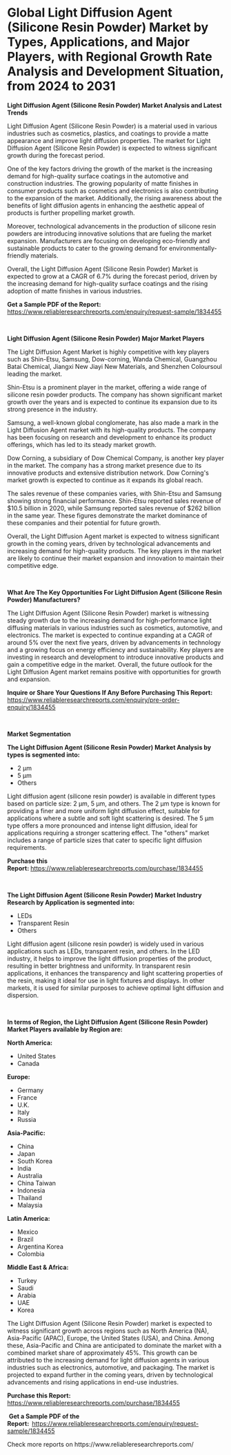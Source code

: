 <p><h1>Global Light Diffusion Agent (Silicone Resin Powder) Market by Types, Applications, and Major Players, with Regional Growth Rate Analysis and Development Situation, from 2024 to 2031</h1></p><p><strong>Light Diffusion Agent (Silicone Resin Powder) Market Analysis and Latest Trends</strong></p>
<p><p>Light Diffusion Agent (Silicone Resin Powder) is a material used in various industries such as cosmetics, plastics, and coatings to provide a matte appearance and improve light diffusion properties. The market for Light Diffusion Agent (Silicone Resin Powder) is expected to witness significant growth during the forecast period. </p><p>One of the key factors driving the growth of the market is the increasing demand for high-quality surface coatings in the automotive and construction industries. The growing popularity of matte finishes in consumer products such as cosmetics and electronics is also contributing to the expansion of the market. Additionally, the rising awareness about the benefits of light diffusion agents in enhancing the aesthetic appeal of products is further propelling market growth.</p><p>Moreover, technological advancements in the production of silicone resin powders are introducing innovative solutions that are fueling the market expansion. Manufacturers are focusing on developing eco-friendly and sustainable products to cater to the growing demand for environmentally-friendly materials.</p><p>Overall, the Light Diffusion Agent (Silicone Resin Powder) Market is expected to grow at a CAGR of 6.7% during the forecast period, driven by the increasing demand for high-quality surface coatings and the rising adoption of matte finishes in various industries.</p></p>
<p><strong>Get a Sample PDF of the Report:&nbsp;</strong> <a href="https://www.reliableresearchreports.com/enquiry/request-sample/1834455">https://www.reliableresearchreports.com/enquiry/request-sample/1834455</a></p>
<p>&nbsp;</p>
<p><strong>Light Diffusion Agent (Silicone Resin Powder) Major Market Players</strong></p>
<p><p>The Light Diffusion Agent Market is highly competitive with key players such as Shin-Etsu, Samsung, Dow-corning, Wanda Chemical, Guangzhou Batai Chemical, Jiangxi New Jiayi New Materials, and Shenzhen Coloursoul leading the market. </p><p>Shin-Etsu is a prominent player in the market, offering a wide range of silicone resin powder products. The company has shown significant market growth over the years and is expected to continue its expansion due to its strong presence in the industry. </p><p>Samsung, a well-known global conglomerate, has also made a mark in the Light Diffusion Agent market with its high-quality products. The company has been focusing on research and development to enhance its product offerings, which has led to its steady market growth. </p><p>Dow Corning, a subsidiary of Dow Chemical Company, is another key player in the market. The company has a strong market presence due to its innovative products and extensive distribution network. Dow Corning's market growth is expected to continue as it expands its global reach. </p><p>The sales revenue of these companies varies, with Shin-Etsu and Samsung showing strong financial performance. Shin-Etsu reported sales revenue of $10.5 billion in 2020, while Samsung reported sales revenue of $262 billion in the same year. These figures demonstrate the market dominance of these companies and their potential for future growth. </p><p>Overall, the Light Diffusion Agent market is expected to witness significant growth in the coming years, driven by technological advancements and increasing demand for high-quality products. The key players in the market are likely to continue their market expansion and innovation to maintain their competitive edge.</p></p>
<p>&nbsp;</p>
<p><strong>What Are The Key Opportunities For Light Diffusion Agent (Silicone Resin Powder) Manufacturers?</strong></p>
<p><p>The Light Diffusion Agent (Silicone Resin Powder) market is witnessing steady growth due to the increasing demand for high-performance light diffusing materials in various industries such as cosmetics, automotive, and electronics. The market is expected to continue expanding at a CAGR of around 5% over the next five years, driven by advancements in technology and a growing focus on energy efficiency and sustainability. Key players are investing in research and development to introduce innovative products and gain a competitive edge in the market. Overall, the future outlook for the Light Diffusion Agent market remains positive with opportunities for growth and expansion.</p></p>
<p><strong>Inquire or Share Your Questions If Any Before Purchasing This Report:</strong> <a href="https://www.reliableresearchreports.com/enquiry/pre-order-enquiry/1834455">https://www.reliableresearchreports.com/enquiry/pre-order-enquiry/1834455</a></p>
<p>&nbsp;</p>
<p><strong>Market Segmentation</strong></p>
<p><strong>The Light Diffusion Agent (Silicone Resin Powder) Market Analysis by types is segmented into:</strong></p>
<p><ul><li>2 µm</li><li>5 µm</li><li>Others</li></ul></p>
<p><p>Light diffusion agent (silicone resin powder) is available in different types based on particle size: 2 µm, 5 µm, and others. The 2 µm type is known for providing a finer and more uniform light diffusion effect, suitable for applications where a subtle and soft light scattering is desired. The 5 µm type offers a more pronounced and intense light diffusion, ideal for applications requiring a stronger scattering effect. The "others" market includes a range of particle sizes that cater to specific light diffusion requirements.</p></p>
<p><strong>Purchase this Report:&nbsp;</strong><a href="https://www.reliableresearchreports.com/purchase/1834455">https://www.reliableresearchreports.com/purchase/1834455</a></p>
<p>&nbsp;</p>
<p><strong>The Light Diffusion Agent (Silicone Resin Powder) Market Industry Research by Application is segmented into:</strong></p>
<p><ul><li>LEDs</li><li>Transparent Resin</li><li>Others</li></ul></p>
<p><p>Light diffusion agent (silicone resin powder) is widely used in various applications such as LEDs, transparent resin, and others. In the LED industry, it helps to improve the light diffusion properties of the product, resulting in better brightness and uniformity. In transparent resin applications, it enhances the transparency and light scattering properties of the resin, making it ideal for use in light fixtures and displays. In other markets, it is used for similar purposes to achieve optimal light diffusion and dispersion.</p></p>
<p>&nbsp;</p>
<p><strong>In terms of Region, the Light Diffusion Agent (Silicone Resin Powder) Market Players available by Region are:</strong></p>
<p>
    <p> <strong> North America: </strong>
        <ul>
            <li>United States</li>
            <li>Canada</li>
        </ul>
        </p> 
    <p> <strong> Europe: </strong>
        <ul>
            <li>Germany</li>
            <li>France</li>
            <li>U.K.</li>
            <li>Italy</li>
            <li>Russia</li>
        </ul>
        </p> 
    <p> <strong> Asia-Pacific: </strong>
        <ul>
            <li>China</li>
            <li>Japan</li>
            <li>South Korea</li>
            <li>India</li>
            <li>Australia</li>
            <li>China Taiwan</li>
            <li>Indonesia</li>
            <li>Thailand</li>
            <li>Malaysia</li>
        </ul>
        </p> 
    <p> <strong> Latin America: </strong>
        <ul>
            <li>Mexico</li>
            <li>Brazil</li>
            <li>Argentina Korea</li>
            <li>Colombia</li>
        </ul>
        </p> 
    <p> <strong> Middle East & Africa: </strong>
        <ul>
            <li>Turkey</li>
            <li>Saudi</li>
            <li>Arabia</li>
            <li>UAE</li>
            <li>Korea</li>
        </ul>
    </p>
    </p>
<p><p>The Light Diffusion Agent (Silicone Resin Powder) market is expected to witness significant growth across regions such as North America (NA), Asia-Pacific (APAC), Europe, the United States (USA), and China. Among these, Asia-Pacific and China are anticipated to dominate the market with a combined market share of approximately 45%. This growth can be attributed to the increasing demand for light diffusion agents in various industries such as electronics, automotive, and packaging. The market is projected to expand further in the coming years, driven by technological advancements and rising applications in end-use industries.</p></p>
<p><strong>Purchase this Report: </strong><a href="https://www.reliableresearchreports.com/purchase/1834455">https://www.reliableresearchreports.com/purchase/1834455</a></p>
<p>&nbsp;<strong>Get a Sample PDF of the Report:&nbsp;&nbsp;</strong><a href="https://www.reliableresearchreports.com/enquiry/request-sample/1834455">https://www.reliableresearchreports.com/enquiry/request-sample/1834455</a></p>
<p><strong></strong></p>
<p>Check more reports on https://www.reliableresearchreports.com/</p>